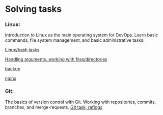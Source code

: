 # Solving tasks

### Linux: 
Introduction to Linux as the main operating system for DevOps. Learn basic commands, file system management, and basic administrative tasks.


[Linux/bash tasks](https://github.com/VadimTrufyn/bash-test/tree/main/bash_task)


[Handling arguments, working with files/directories](https://github.com/VadimTrufyn/bash-test/blob/main/bash_task/argument.sh)


[backup](https://github.com/VadimTrufyn/bash-test/blob/main/bash_task/README.md)


[nginx](https://github.com/VadimTrufyn/bash-test/blob/main/bash_task/web-server/web-server.md)



### Git:


 The basics of version control with Git. Working with repositories, commits, branches, and merge-requests.
 [Git task, reflogs](https://github.com/VadimTrufyn/bash-test/blob/main/git-task/git_reflog.txt)


